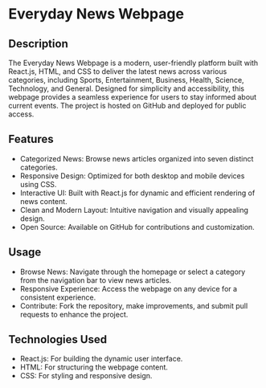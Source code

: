 <h1>Everyday News Webpage</h1>

<h2>Description</h2>

<p>The Everyday News Webpage is a modern, user-friendly platform built with React.js, HTML, and CSS to deliver the latest news across various categories,
including Sports, Entertainment, Business, Health, Science, Technology, and General. Designed for simplicity and accessibility, this webpage provides a 
seamless experience for users to stay informed about current events. The project is hosted on GitHub and deployed for public access.</p>

<h2>Features</h2>
<ul>
<li>Categorized News: Browse news articles organized into seven distinct categories.</li>
<li>Responsive Design: Optimized for both desktop and mobile devices using CSS.</li>
<li>Interactive UI: Built with React.js for dynamic and efficient rendering of news content.</li>
<li>Clean and Modern Layout: Intuitive navigation and visually appealing design.</li>
<li>Open Source: Available on GitHub for contributions and customization.</li>
</ul>

<h2>Usage</h2>
<ul>
<li>Browse News: Navigate through the homepage or select a category from the navigation bar to view news articles.</li>
<li>Responsive Experience: Access the webpage on any device for a consistent experience.</li>
<li>Contribute: Fork the repository, make improvements, and submit pull requests to enhance the project.</li>
</ul>

<h2>Technologies Used</h2>
<ul>
<li>React.js: For building the dynamic user interface.</li>
<li>HTML: For structuring the webpage content.</li>
<li>CSS: For styling and responsive design.</li>
</ul>
